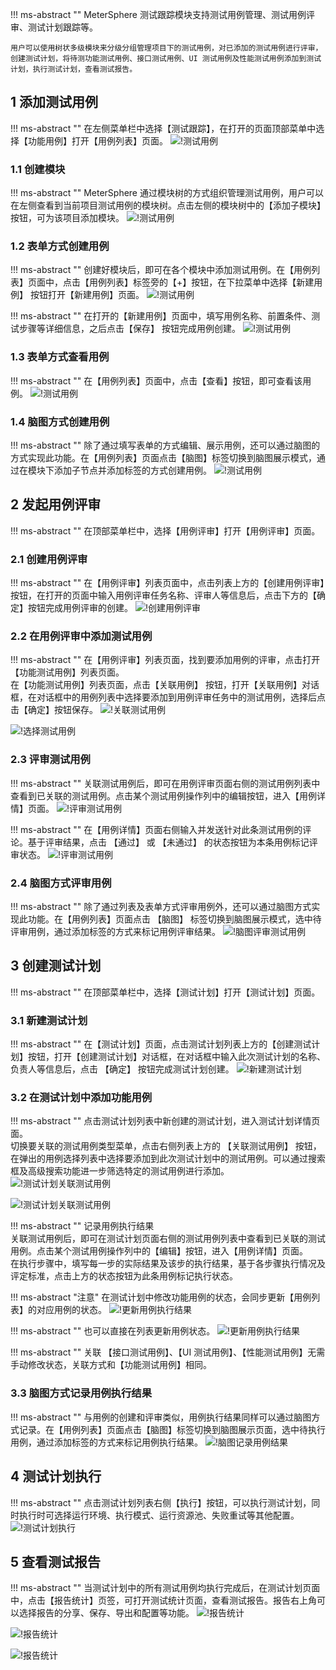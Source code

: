 !!! ms-abstract ""
    MeterSphere 测试跟踪模块支持测试用例管理、测试用例评审、测试计划跟踪等。

    用户可以使用树状多级模块来分级分组管理项目下的测试用例，对已添加的测试用例进行评审，创建测试计划，将待测功能测试用例、接口测试用例、UI 测试用例及性能测试用例添加到测试计划，执行测试计划，查看测试报告。

## 1 添加测试用例
!!! ms-abstract ""
    在左侧菜单栏中选择【测试跟踪】，在打开的页面顶部菜单中选择【功能用例】打开【用例列表】页面。
![!测试用例](../img/track/测试用例.png)

### 1.1 创建模块
!!! ms-abstract ""
    MeterSphere 通过模块树的方式组织管理测试用例，用户可以在左侧查看到当前项目测试用例的模块树。点击左侧的模块树中的【添加子模块】按钮，可为该项目添加模块。
![!测试用例](../img/track/添加模块.png)

### 1.2 表单方式创建用例
!!! ms-abstract ""
    创建好模块后，即可在各个模块中添加测试用例。在【用例列表】页面中，点击【用例列表】标签旁的【+】按钮，在下拉菜单中选择【新建用例】 按钮打开【新建用例】页面。
![!测试用例](../img/track/新建用例1.png)

!!! ms-abstract ""
    在打开的【新建用例】页面中，填写用例名称、前置条件、测试步骤等详细信息，之后点击【保存】 按钮完成用例创建。
![!测试用例](../img/track/新建用例2.png)

### 1.3 表单方式查看用例
!!! ms-abstract ""
    在【用例列表】页面中，点击【查看】按钮，即可查看该用例。
![!测试用例](../img/track/查看用例.png)

### 1.4 脑图方式创建用例
!!! ms-abstract ""
    除了通过填写表单的方式编辑、展示用例，还可以通过脑图的方式实现此功能。在【用例列表】页面点击【脑图】标签切换到脑图展示模式，通过在模块下添加子节点并添加标签的方式创建用例。
![!测试用例](../img/track/脑图创建用例.png)

## 2 发起用例评审
!!! ms-abstract ""
    在顶部菜单栏中，选择【用例评审】打开【用例评审】页面。

### 2.1 创建用例评审
!!! ms-abstract ""
    在【用例评审】列表页面中，点击列表上方的【创建用例评审】按钮，在打开的页面中输入用例评审任务名称、评审人等信息后，点击下方的【确定】按钮完成用例评审的创建。
![!创建用例评审](../img/track/创建用例评审.png)

### 2.2 在用例评审中添加测试用例
!!! ms-abstract ""
    在【用例评审】列表页面，找到要添加用例的评审，点击打开【功能测试用例】列表页面。<br>
    在【功能测试用例】列表页面，点击【关联用例】 按钮，打开【关联用例】对话框，在对话框中的用例列表中选择要添加到用例评审任务中的测试用例，选择后点击【确定】按钮保存。
![!关联测试用例](../img/track/关联用例1.png)

![!选择测试用例](../img/track/关联用例2.png)

### 2.3 评审测试用例
!!! ms-abstract ""
    关联测试用例后，即可在用例评审页面右侧的测试用例列表中查看到已关联的测试用例。点击某个测试用例操作列中的编辑按钮，进入【用例详情】页面。
![!评审测试用例](../img/track/评审测试用例1.png)

!!! ms-abstract ""
    在【用例详情】页面右侧输入并发送针对此条测试用例的评论。基于评审结果，点击 【通过】 或 【未通过】 的状态按钮为本条用例标记评审状态。
![!评审测试用例](../img/track/评审测试用例2.png)

### 2.4 脑图方式评审用例
!!! ms-abstract ""
    除了通过列表及表单方式评审用例外，还可以通过脑图方式实现此功能。在【用例列表】页面点击 【脑图】 标签切换到脑图展示模式，选中待评审用例，通过添加标签的方式来标记用例评审结果。
![!脑图评审测试用例](../img/track/脑图评审测试用例.png)

## 3 创建测试计划
!!! ms-abstract ""
    在顶部菜单栏中，选择【测试计划】打开【测试计划】页面。

### 3.1 新建测试计划
!!! ms-abstract ""
    在【测试计划】页面，点击测试计划列表上方的【创建测试计划】按钮，打开【创建测试计划】对话框，在对话框中输入此次测试计划的名称、负责人等信息后，点击 【确定】 按钮完成测试计划创建。
![!新建测试计划](../img/track/新建测试计划.png)

### 3.2 在测试计划中添加功能用例
!!! ms-abstract ""
    点击测试计划列表中新创建的测试计划，进入测试计划详情页面。<br>
    切换要关联的测试用例类型菜单，点击右侧列表上方的 【关联测试用例】 按钮，在弹出的用例选择列表中选择要添加到此次测试计划中的测试用例。可以通过搜索框及高级搜索功能进一步筛选特定的测试用例进行添加。
![!测试计划关联测试用例](../img/track/测试计划关联测试用例1.png)

![!测试计划关联测试用例](../img/track/测试计划关联测试用例2.png)

!!! ms-abstract ""
    记录用例执行结果 <br>
    关联测试用例后，即可在测试计划页面右侧的测试用例列表中查看到已关联的测试用例。点击某个测试用例操作列中的【编辑】按钮，进入【用例详情】页面。<br>
    在执行步骤中，填写每一步的实际结果及该步的执行结果，基于各步骤执行情况及评定标准，点击上方的状态按钮为此条用例标记执行状态。

!!! ms-abstract "注意"
    在测试计划中修改功能用例的状态，会同步更新【用例列表】的对应用例的状态。
![!更新用例执行结果](../img/track/更新用例执行结果1.png)

!!! ms-abstract ""
    也可以直接在列表更新用例状态。
![!更新用例执行结果](../img/track/更新用例执行结果2.png)

!!! ms-abstract ""
    关联 【接口测试用例】、【UI 测试用例】、【性能测试用例】无需手动修改状态，关联方式和【功能测试用例】相同。

### 3.3 脑图方式记录用例执行结果
!!! ms-abstract ""
    与用例的创建和评审类似，用例执行结果同样可以通过脑图方式记录。在【用例列表】页面点击【脑图】标签切换到脑图展示页面，选中待执行用例，通过添加标签的方式来标记用例执行结果。
![!脑图记录用例结果](../img/track/脑图记录用例结果.png)

## 4 测试计划执行
!!! ms-abstract ""
    点击测试计划列表右侧【执行】按钮，可以执行测试计划，同时执行时可选择运行环境、执行模式、运行资源池、失败重试等其他配置。
![!测试计划执行](../img/track/测试计划执行.png)

## 5 查看测试报告
!!! ms-abstract ""
    当测试计划中的所有测试用例均执行完成后，在测试计划页面中，点击【报告统计】页签，可打开测试统计页面，查看测试报告。报告右上角可以选择报告的分享、保存、导出和配置等功能。
![!报告统计](../img/track/报告统计1.png)

![!报告统计](../img/track/报告统计2.png)

![!报告统计](../img/track/报告统计3.png)